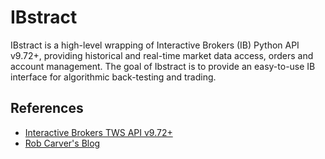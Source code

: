 IBstract
========

IBstract is a high-level wrapping of Interactive Brokers (IB) Python API v9.72+, providing historical and real-time market data access, orders and account management. The goal of Ibstract is to provide an easy-to-use IB interface for algorithmic back-testing and trading.

References
----------
- [Interactive Brokers TWS API v9.72+](http://interactivebrokers.github.io/tws-api/)
- [Rob Carver's Blog](http://qoppac.blogspot.co.uk/2017/03/interactive-brokers-native-python-api.html)
